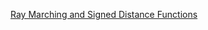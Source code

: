 
[Ray Marching and Signed Distance Functions](https://jamie-wong.com/2016/07/15/ray-marching-signed-distance-functions/)

